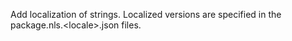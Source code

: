 Add localization of strings. Localized versions are specified in the package.nls.\<locale\>.json files.
